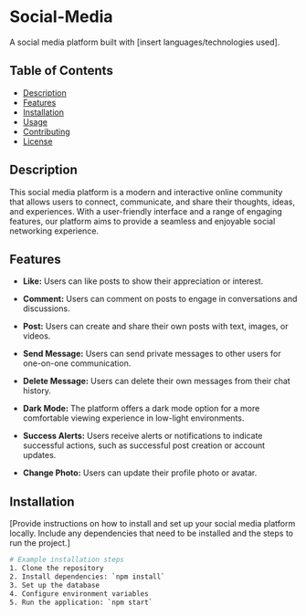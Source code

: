 # Social-Media

A social media platform built with [insert languages/technologies used].

## Table of Contents

- [Description](#description)
- [Features](#features)
- [Installation](#installation)
- [Usage](#usage)
- [Contributing](#contributing)
- [License](#license)

## Description

This social media platform is a modern and interactive online community that allows users to connect, communicate, and share their thoughts, ideas, and experiences. With a user-friendly interface and a range of engaging features, our platform aims to provide a seamless and enjoyable social networking experience.

## Features

- **Like:** Users can like posts to show their appreciation or interest.

- **Comment:** Users can comment on posts to engage in conversations and discussions.

- **Post:** Users can create and share their own posts with text, images, or videos.

- **Send Message:** Users can send private messages to other users for one-on-one communication.

- **Delete Message:** Users can delete their own messages from their chat history.

- **Dark Mode:** The platform offers a dark mode option for a more comfortable viewing experience in low-light environments.

- **Success Alerts:** Users receive alerts or notifications to indicate successful actions, such as successful post creation or account updates.

- **Change Photo:** Users can update their profile photo or avatar.

## Installation

[Provide instructions on how to install and set up your social media platform locally. Include any dependencies that need to be installed and the steps to run the project.]

```bash
# Example installation steps
1. Clone the repository
2. Install dependencies: `npm install`
3. Set up the database
4. Configure environment variables
5. Run the application: `npm start`
